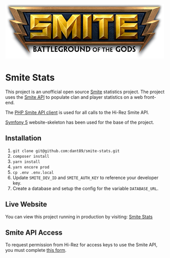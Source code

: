 ![Smite logo](https://github.com/dant89/smite-stats/blob/master/public/images/LOGO_SMITE_2016_Blktagline_Shadow_500x170.png)

Smite Stats
============

This project is an unofficial open source [Smite](https://www.smitegame.com/) statistics project. The project uses the [Smite API](http://api.smitegame.com/smiteapi.svc) to populate clan and player statistics on a web front-end.

The [PHP Smite API client](https://github.com/dant89/smite-api-php-client) is used for all calls to the Hi-Rez Smite API. 

[Symfony 5](https://symfony.com/doc/current/setup.html) website-skeleton has been used for the base of the project.

## Installation

1. `git clone git@github.com:dant89/smite-stats.git`
2. `composer install`
3. `yarn install`
4. `yarn encore prod`
5. `cp .env .env.local`
6. Update `SMITE_DEV_ID` and `SMITE_AUTH_KEY` to reference your developer key.
6. Create a database and setup the config for the variable `DATABASE_URL`.

## Live Website
You can view this project running in production by visiting: [Smite Stats](https://smitestats.com/)

## Smite API Access

To request permission from Hi-Rez for access keys to use the Smite API, you must complete [this form](https://fs12.formsite.com/HiRez/form48/secure_index.html).
